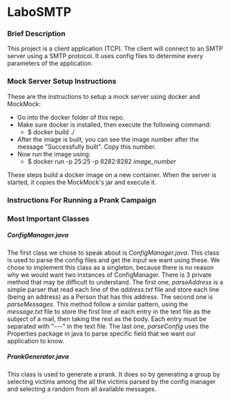 # LaboSMTP
### Brief Description
This project is a client application (TCP). The client will connect to an SMTP server using a SMTP protocol. It uses config files to determine every parameters of the application.

### Mock Server Setup Instructions
These are the instructions to setup a mock server using docker and MockMock:
* Go into the docker folder of this repo.
* Make sure docker is installed, then execute the following command:
  * $ docker build ./
* After the image is built, you can see the image number after the message "Successfully built". Copy this number.
* Now run the image using:
  * $ docker run -p 25:25 -p 8282:8282 *image_number* 
 
These steps build a docker image on a new container. When the server is started, it copies the MockMock's jar and execute it.
 
### Instructions For Running a Prank Campaign

### Most Important Classes
##### ConfigManager.java
The first class we chose to speak about is *ConfigManager.java*. This class is used to parse the config files and get the input we want using these.
We chose to implement this class as a singleton, because there is no reason why we would want two instances of ConfigManager.
There is 3 private method that may be difficult to understand.
The first one, *parseAddress* is a simple parser that read each line of the *address.txt* file and store each line (being an address) as a Person that has this address.
The second one is *parseMessages*. This method follow a similar pattern, using the *message.txt* file to store the first line of each entry in the text file as the subject of a mail, then taking the rest as the body. Each entry must be separated with "*---*" in the text file.
The last one, *parseConfig* uses the Properties package in java to parse specific field that we want our application to know.

##### PrankGenerator.java
This class is used to generate a prank. It does so by generating a group by selecting victims among the all the victims parsed by the config manager and selecting a random from all available messages.


